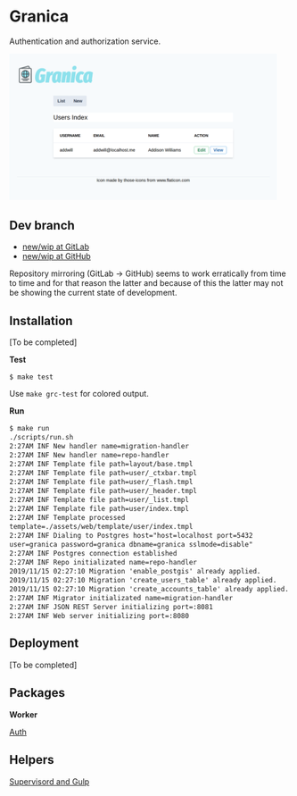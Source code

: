 # Granica

 Authentication and authorization service.

<img src="docs/img/users_index.png" width="480">

## Dev branch

* [new/wip at GitLab](https://gitlab.com/mikrowezel/backend/granica/tree/new/wip)
* [new/wip at GitHub](https://github.com/adrianpk/granica/tree/new/wip)

Repository mirroring (GitLab -> GitHub) seems to work erratically from time to time and for that reason the latter and because of this the latter may not be showing the current state of development.

## Installation

[To be completed]

**Test**
```shell
$ make test
```
Use `make grc-test` for colored output.

**Run**
```shell
$ make run
./scripts/run.sh
2:27AM INF New handler name=migration-handler
2:27AM INF New handler name=repo-handler
2:27AM INF Template file path=layout/base.tmpl
2:27AM INF Template file path=user/_ctxbar.tmpl
2:27AM INF Template file path=user/_flash.tmpl
2:27AM INF Template file path=user/_header.tmpl
2:27AM INF Template file path=user/_list.tmpl
2:27AM INF Template file path=user/index.tmpl
2:27AM INF Template processed template=./assets/web/template/user/index.tmpl
2:27AM INF Dialing to Postgres host="host=localhost port=5432 user=granica password=granica dbname=granica sslmode=disable"
2:27AM INF Postgres connection established
2:27AM INF Repo initializated name=repo-handler
2019/11/15 02:27:10 Migration 'enable_postgis' already applied.
2019/11/15 02:27:10 Migration 'create_users_table' already applied.
2019/11/15 02:27:10 Migration 'create_accounts_table' already applied.
2:27AM INF Migrator initializated name=migration-handler
2:27AM INF JSON REST Server initializing port=:8081
2:27AM INF Web server initializing port=:8080
```

## Deployment

[To be completed]

## Packages

**Worker**

[Auth](pkg/auth/readme.md)

## Helpers

[Supervisord and Gulp](docs/draft/helpers.md)
